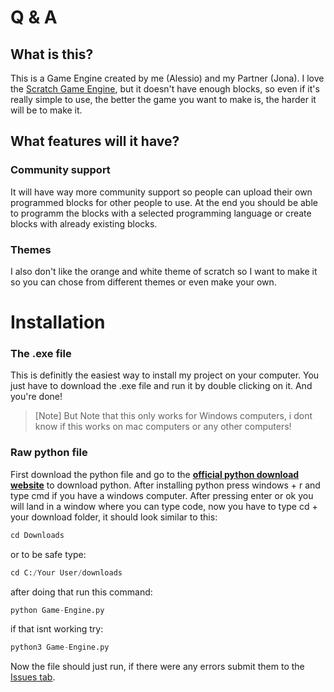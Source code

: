 # Q & A
## What is this?
This is a Game Engine created by me (Alessio) and my Partner (Jona). I love the [Scratch Game Engine](https://www.scratch.mit.edu), but it doesn't have enough blocks, so even if it's really simple to use, the better the game you want to make is, the harder it will be to make it. 

## What features will it have?
### Community support
It will have way more community support so people can upload their own programmed blocks for other people to use. At the end you should be able to programm the blocks with a selected programming language or create blocks with already existing blocks.
### Themes
I also don't like the orange and white theme of scratch so I want to make it so you can chose from different themes or even make your own.

# Installation

### The .exe file
This is definitly the easiest way to install my project on your computer. You just have to download the .exe file and run it by double clicking on it. And you're done! 
> [Note]
> But Note that this only works for Windows computers, i dont know if this works on mac computers or any other computers!
### Raw python file
First download the python file and go to the [**<ins>official python download website</ins>**](https://www.python.org/downloads/) to download python. After installing python press windows + r and type cmd if you have a windows computer. After pressing enter or ok you will land in a window where you can type code, now you have to type cd + your download folder, it should look similar to this:

```python
cd Downloads
```
or to be safe type:

```python
cd C:/Your User/downloads
```
after doing that run this command:
```python
python Game-Engine.py
```
if that isnt working try:
```python
python3 Game-Engine.py
```
Now the file should just run, if there were any errors submit them to the [Issues tab](https://github.com/alessioiskuhl/My-own-Game-Engine/issues).
